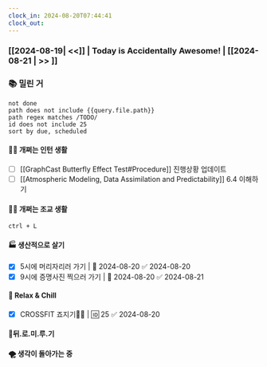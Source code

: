 ```yaml
---
clock_in: 2024-08-20T07:44:41
clock_out:
---
```

### [[2024-08-19| <<]] | **Today is Accidentally Awesome!** | [[2024-08-21 | >> ]]

### 📚 밀린 거
```tasks
not done 
path does not include {{query.file.path}}
path regex matches /TODO/
id does not include 25
sort by due, scheduled
```

#### 🤦‍♂️ 개쩌는 인턴 생활
- [ ] [[GraphCast Butterfly Effect Test#Procedure]] 진행상황 업데이트
 - [ ] [[Atmospheric Modeling, Data Assimilation and Predictability]] 6.4 이해하기 

#### 👨‍🏫 개쩌는 조교 생활
`ctrl + L`

#### 🏭 생산적으로 살기
- [x] 5시에 머리자리러 가기 | 📅 2024-08-20 ✅ 2024-08-20
- [x] 9시에 증명사진 찍으러 가기 | 📅 2024-08-20 ✅ 2024-08-21

#### 🍻 Relax & Chill 
- [x] CROSSFIT 죠지기🏋️‍♀️ | 🆔 25 ✅ 2024-08-20


#### 💨뒤.로.미.루.기

#### 🌪 생각이 돌아가는 중